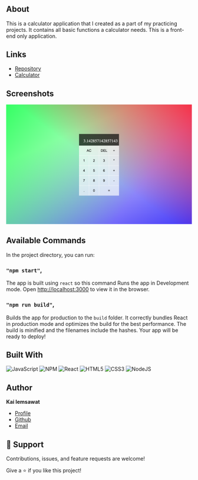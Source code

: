 <h1 align="center"><project-name></h1>

<p align="center"><project-description></p>

## About

This is a calculator application that I created as a part of my practicing projects. It contains all basic functions a calculator needs. This is a front-end only application.

## Links

-   [Repository](https://github.com/KaiIemsawat/reactCalculator "Trailss")
-   [Calculator](http://3.95.202.50/ "Calculator")

## Screenshots

![screenshot](/src/images/calculator.png "screenshot")

## Available Commands

In the project directory, you can run:

### `"npm start"`,

The app is built using `react` so this command Runs the app in Development mode. Open [http://localhost:3000](http://localhost:3000) to view it in the browser.

### `"npm run build"`,

Builds the app for production to the `build` folder. It correctly bundles React in production mode and optimizes the build for the best performance. The build is minified and the filenames include the hashes. Your app will be ready to deploy!

## Built With

![JavaScript](https://img.shields.io/badge/javascript-%23323330.svg?style=for-the-badge&logo=javascript&logoColor=%23F7DF1E)
![NPM](https://img.shields.io/badge/NPM-%23CB3837.svg?style=for-the-badge&logo=npm&logoColor=white)
![React](https://img.shields.io/badge/react-%2320232a.svg?style=for-the-badge&logo=react&logoColor=%2361DAFB)
![HTML5](https://img.shields.io/badge/html5-%23E34F26.svg?style=for-the-badge&logo=html5&logoColor=white)
![CSS3](https://img.shields.io/badge/css3-%231572B6.svg?style=for-the-badge&logo=css3&logoColor=white)
![NodeJS](https://img.shields.io/badge/node.js-6DA55F?style=for-the-badge&logo=node.js&logoColor=white)

## Author

**Kai Iemsawat**

-   [Profile](https://kai-portfolio.tech/ "kai iemsawat")
-   [Github](https://github.com/KaiIemsawat "github")
-   [Email](mailto:kaiiemsawat@gmail.com "mail me")

## 🤝 Support

Contributions, issues, and feature requests are welcome!

Give a ⭐️ if you like this project!
